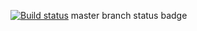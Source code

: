 [![Build status](https://ci.appveyor.com/api/projects/status/ujk5skiv5pug13sa?svg=true)](https://ci.appveyor.com/project/BekkerV8/2-2-selenide)
master branch status badge

